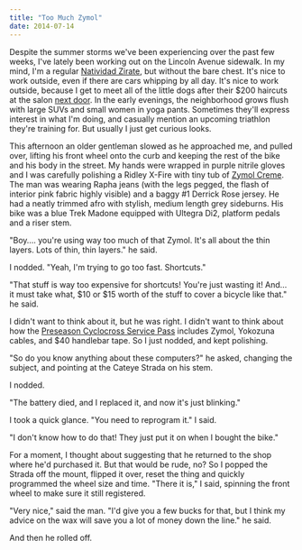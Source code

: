 ```yaml
---
title: "Too Much Zymol"
date: 2014-07-14
---
```


Despite the summer storms we've been experiencing over the past few weeks, I've lately been working out on the Lincoln Avenue sidewalk. In my mind, I'm a regular [Natividad Zirate](http://cityroom.blogs.nytimes.com/2009/08/18/for-busy-sidewalk-bike-mechanics-the-fix-is-in/?_php=true&_type=blogs&_r=0), but without the bare chest. It's nice to work outside, even if there are cars whipping by all day. It's nice to work outside, because I get to meet all of the little dogs after their \$200 haircuts at the salon [next door](http://www.billyrafferty.com/). In the early evenings, the neighborhood grows flush with large SUVs and small women in yoga pants. Sometimes they'll express interest in what I'm doing, and casually mention an upcoming triathlon they're training for. But usually I just get curious looks.

This afternoon an older gentleman slowed as he approached me, and pulled over, lifting his front wheel onto the curb and keeping the rest of the bike and his body in the street. My hands were wrapped in purple nitrile gloves and I was carefully polishing a Ridley X-Fire with tiny tub of [Zymol Creme](http://www.youtube.com/watch?v=-ONohAO6LNI). The man was wearing Rapha jeans (with the legs pegged, the flash of interior pink fabric highly visible) and a baggy \#1 Derrick Rose jersey. He had a neatly trimmed afro with stylish, medium length grey sideburns. His bike was a blue Trek Madone equipped with Ultegra Di2, platform pedals and a riser stem.

"Boy…. you're using way too much of that Zymol. It's all about the thin layers. Lots of thin, thin layers." he said.

I nodded. "Yeah, I'm trying to go too fast. Shortcuts."

"That stuff is way too expensive for shortcuts! You're just wasting it! And… it must take what, \$10 or \$15 worth of the stuff to cover a bicycle like that." he said.

I didn't want to think about it, but he was right. I didn't want to think about how the [Preseason Cyclocross Service Pass](http://taticycles.com/p/534) includes Zymol, Yokozuna cables, and \$40 handlebar tape. So I just nodded, and kept polishing.

"So do you know anything about these computers?" he asked, changing the subject, and pointing at the Cateye Strada on his stem.

I nodded.

"The battery died, and I replaced it, and now it's just blinking."

I took a quick glance. "You need to reprogram it." I said.

"I don't know how to do that! They just put it on when I bought the bike."

For a moment, I thought about suggesting that he returned to the shop where he'd purchased it. But that would be rude, no? So I popped the Strada off the mount, flipped it over, reset the thing and quickly programmed the wheel size and time. "There it is," I said, spinning the front wheel to make sure it still registered.

"Very nice," said the man. "I'd give you a few bucks for that, but I think my advice on the wax will save you a lot of money down the line." he said.

And then he rolled off.
